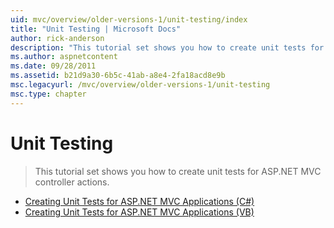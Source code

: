 ```yaml
---
uid: mvc/overview/older-versions-1/unit-testing/index
title: "Unit Testing | Microsoft Docs"
author: rick-anderson
description: "This tutorial set shows you how to create unit tests for ASP.NET MVC controller actions."
ms.author: aspnetcontent
ms.date: 09/28/2011
ms.assetid: b21d9a30-6b5c-41ab-a8e4-2fa18acd8e9b
msc.legacyurl: /mvc/overview/older-versions-1/unit-testing
msc.type: chapter
---
```

Unit Testing
====================
> This tutorial set shows you how to create unit tests for ASP.NET MVC controller actions.


- [Creating Unit Tests for ASP.NET MVC Applications (C#)](creating-unit-tests-for-asp-net-mvc-applications-cs.md)
- [Creating Unit Tests for ASP.NET MVC Applications (VB)](creating-unit-tests-for-asp-net-mvc-applications-vb.md)
